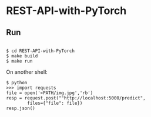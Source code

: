 # REST-API-with-PyTorch

## Run
```console

$ cd REST-API-with-PyTorch 
$ make build 
$ make run 
```

On another shell: <br> 

```console
$ python
>>> import requests
file = open('<PATH/img.jpg','rb')
resp = request.post(""http://localhost:5000/predict",
        files={"file": file})
resp.json()

```